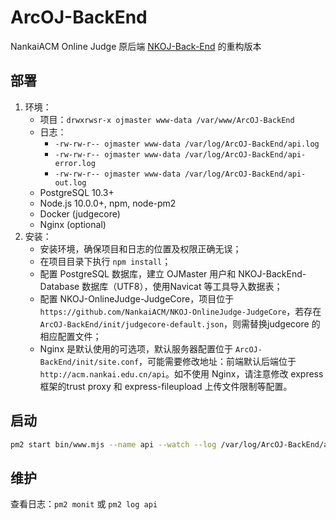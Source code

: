 # ArcOJ-BackEnd

NankaiACM Online Judge 原后端 [NKOJ-Back-End](https://github.com/NankaiACM/NKOJ-Back-End) 的重构版本

## 部署

1. 环境：
   - 项目：`drwxrwsr-x ojmaster www-data /var/www/ArcOJ-BackEnd`
   - 日志：
       - `-rw-rw-r-- ojmaster www-data /var/log/ArcOJ-BackEnd/api.log`
       - `-rw-rw-r-- ojmaster www-data /var/log/ArcOJ-BackEnd/api-error.log`
       - `-rw-rw-r-- ojmaster www-data /var/log/ArcOJ-BackEnd/api-out.log`
   - PostgreSQL 10.3+
   - Node.js 10.0.0+, npm, node-pm2
   - Docker (judgecore)
   - Nginx (optional)
2. 安装：
   - 安装环境，确保项目和日志的位置及权限正确无误；
   - 在项目目录下执行 `npm install`；
   - 配置 PostgreSQL 数据库，建立 OJMaster 用户和 NKOJ-BackEnd-Database 数据库（UTF8），使用Navicat 等工具导入数据表；
   - 配置 NKOJ-OnlineJudge-JudgeCore，项目位于 `https://github.com/NankaiACM/NKOJ-OnlineJudge-JudgeCore`，若存在 `ArcOJ-BackEnd/init/judgecore-default.json`，则需替换judgecore 的相应配置文件；
   - Nginx 是默认使用的可选项，默认服务器配置位于 `ArcOJ-BackEnd/init/site.conf`，可能需要修改地址：前端默认后端位于 `http://acm.nankai.edu.cn/api`。如不使用 Nginx，请注意修改 express 框架的trust proxy 和 express-fileupload 上传文件限制等配置。

## 启动

```sh
pm2 start bin/www.mjs --name api --watch --log /var/log/ArcOJ-BackEnd/api.log --error /var/log/ArcOJ-BackEnd/api-error.log --output /var/log/ArcOJ-BackEnd/api-out.log
```

## 维护

查看日志：`pm2 monit` 或 `pm2 log api`
